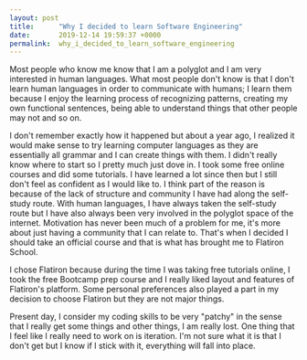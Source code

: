 ```yaml
---
layout: post
title:      "Why I decided to learn Software Engineering"
date:       2019-12-14 19:59:37 +0000
permalink:  why_i_decided_to_learn_software_engineering
---
```



Most people who know me know that I am a polyglot and I am very interested in human languages. What most people don't know is that I don't learn human languages in order to communicate with humans; I learn them because I enjoy the learning process of recognizing patterns, creating my own functional sentences, being able to understand things that other people may not and so on.  

I don't remember exactly how it happened but about a year ago, I realized it would make sense to try learning computer languages as they are essentially all grammar and I can create things with them. I didn't really know where to start so I pretty much just dove in. I took some free online courses and did some tutorials. I have learned a lot since then but I still don't feel as confident as I would like to. I think part of the reason is because of the lack of structure and community I have had along the self-study route. With human languages, I have always taken the self-study route but I have also always been very involved in the polyglot space of the internet. Motivation has never been much of a problem for me, it's more about just having a community that I can relate to. That's when I decided I should take an official course and that is what has brought me to Flatiron School.

I chose Flatiron because during the time I was taking free tutorials online, I took the free Bootcamp prep course and I really liked layout and features of Flatiron's platform. Some personal preferences also played a part in my decision to choose Flatiron but they are not major things. 

Present day, I consider my coding skills to be very "patchy" in the sense that I really get some things and other things, I am really lost. One thing that I feel like I really need to work on is iteration. I'm not sure what it is that I don't get but I know if I stick with it, everything will fall into place. 





